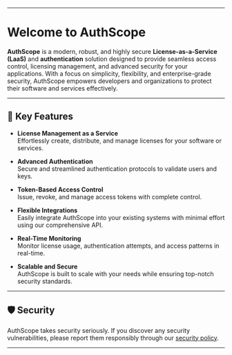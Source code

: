 
---

# Welcome to AuthScope

**AuthScope** is a modern, robust, and highly secure **License-as-a-Service (LaaS)** and **authentication** solution designed to provide seamless access control, licensing management, and advanced security for your applications. With a focus on simplicity, flexibility, and enterprise-grade security, AuthScope empowers developers and organizations to protect their software and services effectively.

---

## 🌟 Key Features

- **License Management as a Service**  
  Effortlessly create, distribute, and manage licenses for your software or services.

- **Advanced Authentication**  
  Secure and streamlined authentication protocols to validate users and keys.

- **Token-Based Access Control**  
  Issue, revoke, and manage access tokens with complete control.

- **Flexible Integrations**  
  Easily integrate AuthScope into your existing systems with minimal effort using our comprehensive API.

- **Real-Time Monitoring**  
  Monitor license usage, authentication attempts, and access patterns in real-time.

- **Scalable and Secure**  
  AuthScope is built to scale with your needs while ensuring top-notch security standards.

---

## 🛡️ Security

AuthScope takes security seriously. If you discover any security vulnerabilities, please report them responsibly through our [security policy](https://github.com/AuthScope/AuthScope/security).

---
